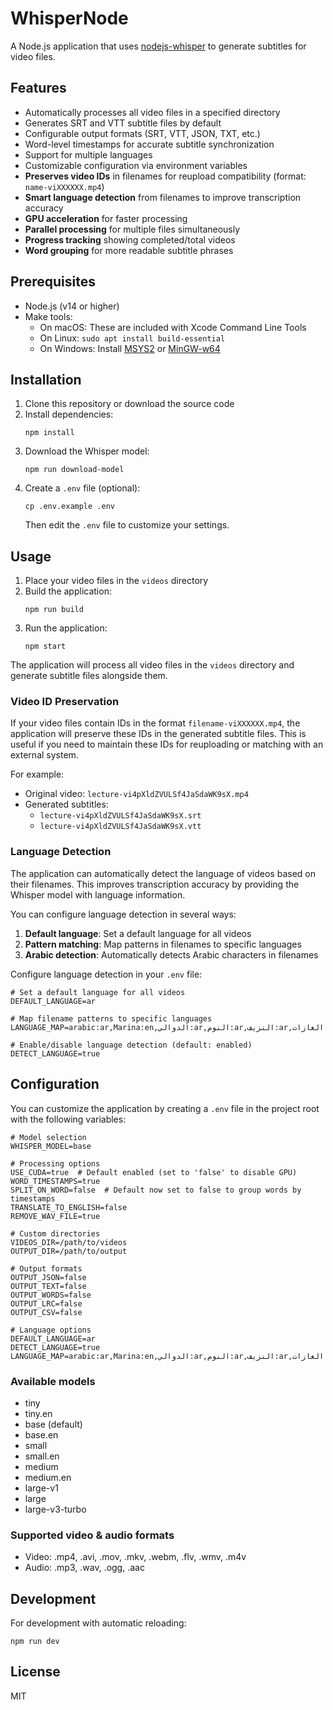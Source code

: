 # WhisperNode

A Node.js application that uses [nodejs-whisper](https://www.npmjs.com/package/nodejs-whisper) to generate subtitles for video files.

## Features

- Automatically processes all video files in a specified directory
- Generates SRT and VTT subtitle files by default
- Configurable output formats (SRT, VTT, JSON, TXT, etc.)
- Word-level timestamps for accurate subtitle synchronization
- Support for multiple languages
- Customizable configuration via environment variables
- **Preserves video IDs** in filenames for reupload compatibility (format: `name-viXXXXXX.mp4`)
- **Smart language detection** from filenames to improve transcription accuracy
- **GPU acceleration** for faster processing
- **Parallel processing** for multiple files simultaneously
- **Progress tracking** showing completed/total videos
- **Word grouping** for more readable subtitle phrases

## Prerequisites

- Node.js (v14 or higher)
- Make tools:
  - On macOS: These are included with Xcode Command Line Tools
  - On Linux: `sudo apt install build-essential`
  - On Windows: Install [MSYS2](https://www.msys2.org/) or [MinGW-w64](https://www.mingw-w64.org/)

## Installation

1. Clone this repository or download the source code
2. Install dependencies:
   ```
   npm install
   ```
3. Download the Whisper model:
   ```
   npm run download-model
   ```
4. Create a `.env` file (optional):
   ```
   cp .env.example .env
   ```
   Then edit the `.env` file to customize your settings.

## Usage

1. Place your video files in the `videos` directory
2. Build the application:
   ```
   npm run build
   ```
3. Run the application:
   ```
   npm start
   ```

The application will process all video files in the `videos` directory and generate subtitle files alongside them.

### Video ID Preservation

If your video files contain IDs in the format `filename-viXXXXXX.mp4`, the application will preserve these IDs in the generated subtitle files. This is useful if you need to maintain these IDs for reuploading or matching with an external system.

For example:
- Original video: `lecture-vi4pXldZVULSf4JaSdaWK9sX.mp4`
- Generated subtitles: 
  - `lecture-vi4pXldZVULSf4JaSdaWK9sX.srt`
  - `lecture-vi4pXldZVULSf4JaSdaWK9sX.vtt`

### Language Detection

The application can automatically detect the language of videos based on their filenames. This improves transcription accuracy by providing the Whisper model with language information.

You can configure language detection in several ways:

1. **Default language**: Set a default language for all videos
2. **Pattern matching**: Map patterns in filenames to specific languages
3. **Arabic detection**: Automatically detects Arabic characters in filenames

Configure language detection in your `.env` file:

```
# Set a default language for all videos
DEFAULT_LANGUAGE=ar

# Map filename patterns to specific languages
LANGUAGE_MAP=arabic:ar,Marina:en,الدوالي:ar,النوم:ar,النزيف:ar,الغازات:ar

# Enable/disable language detection (default: enabled)
DETECT_LANGUAGE=true
```

## Configuration

You can customize the application by creating a `.env` file in the project root with the following variables:

```
# Model selection
WHISPER_MODEL=base

# Processing options
USE_CUDA=true  # Default enabled (set to 'false' to disable GPU)
WORD_TIMESTAMPS=true
SPLIT_ON_WORD=false  # Default now set to false to group words by timestamps
TRANSLATE_TO_ENGLISH=false
REMOVE_WAV_FILE=true

# Custom directories
VIDEOS_DIR=/path/to/videos
OUTPUT_DIR=/path/to/output

# Output formats
OUTPUT_JSON=false
OUTPUT_TEXT=false
OUTPUT_WORDS=false
OUTPUT_LRC=false
OUTPUT_CSV=false

# Language options
DEFAULT_LANGUAGE=ar
DETECT_LANGUAGE=true
LANGUAGE_MAP=arabic:ar,Marina:en,الدوالي:ar,النوم:ar,النزيف:ar,الغازات:ar
```

### Available models

- tiny
- tiny.en
- base (default)
- base.en
- small
- small.en
- medium
- medium.en
- large-v1
- large
- large-v3-turbo

### Supported video & audio formats

- Video: .mp4, .avi, .mov, .mkv, .webm, .flv, .wmv, .m4v
- Audio: .mp3, .wav, .ogg, .aac

## Development

For development with automatic reloading:

```
npm run dev
```

## License

MIT 
